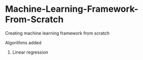 # Machine-Learning-Framework-From-Scratch
Creating machine learning framework from scratch

Algorithms added
1. Linear regression
